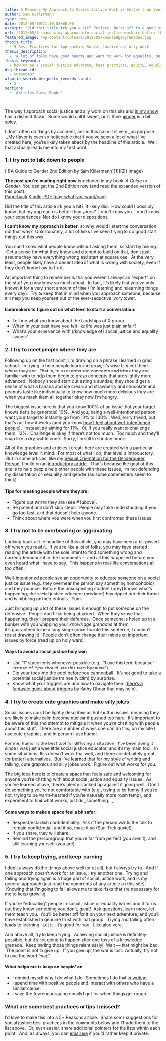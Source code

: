 ```yaml
---
title: 5 Reasons My Approach to Social Justice Work is Better than Yours
author: Sam Killermann
type: post
date: 2012-05-10T21:10:08+00:00
excerpt: "Did that title irk you a bit? Perfect. We're off to a good start."
url: /2012/05/5-reasons-my-approach-to-social-justice-work-is-better-than-yours/
featured_image: /wp-content/uploads/2012/05/knowledge-grenades.jpg
thesis_title:
  - 5 Best Practices for Approaching Social Justice and Ally Work
thesis_description:
  - 'A lot of folks have good hearts and want to work for equality, be it for LGBT+ people, people of color, or any other targeted group.  Here are some suggestions to help.'
thesis_keywords:
  - how to be a social justice advocate, best practices, equity, equality, lgbt, trans, gay, ally
dsq_thread_id:
  - 684660437
algolia_searchable_posts_records_count:
  - 5
sections:
  - 'Articles &amp; Books'

---
```

The way I approach social justice and ally work on this site and <a title="A show about snap judgments, identity, and oppression." href="/a-show-about-snap-judgments-identity-and-oppression/" target="_blank">in my show</a> has a distinct flavor.  Some would call it sweet, but I think <a title="The Genderbread Person v2.0" href="/2012/03/the-genderbread-person-v2-0/" target="_blank">ginger</a> is a bit spicy.

I don&#8217;t often do things by accident, and in this case it is very _on purpose.  _My flavor is even so noticeable that if you&#8217;ve seen a lot of what I&#8217;ve created here, you&#8217;re likely taken aback by the headline of this article.  Well, that actually leads me into my first point.
  
<!--more-->

### 1. I try not to talk down to people

<aside class="heyHeyLook g2g2"> 
            [ 
            ![A Guide to Gender 2nd Edition by Sam Killermann][1]][2]{.image} 

<div class="aside--text">
  <p>
    <strong>The post you're reading right now</strong> is included in my book, <em>A Guide to Gender</em>. You can get the 2nd Edition now (and read the expanded version of this post):<br /> <a href="https://amzn.to/2li0YWS" alt="Get A Guide to Gender 2nd Edition Paperback">Paperback</a> <a href="https://amzn.to/2li3Pzn" alt="Get A Guide to Gender 2nd Edition Kindle">Kindle</a> <a href="https://gum.co/g2g2" alt="Get A Guide to Gender 2nd Edition PDF">.PDF (pay-what-you-want/can) </a>
  </p>
</div></aside>Did the title of this article irk you a bit?  It likely did.  How could I possibly know that my approach is better than yours?  I don&#8217;t know you. I don&#8217;t know your experiences. Nor do I know your dispositions.  

**I can&#8217;t know my approach is better**, so why would I start the conversation out that way?  Unfortunately, a lot of folks I&#8217;ve seen trying to do good start things out this way.

You can&#8217;t know what people know without asking them, so start by asking.  Get a sense for what they know and attempt to build on that, don&#8217;t just assume they have everything wrong and start at square one.  At the very least, people likely have a decent idea of what is _wrong_ with society, even if they don&#8217;t know how to fix it.

An important thing to remember is that you weren&#8217;t always an &#8220;expert&#8221; on the stuff you now know so much about.  In fact, it&#8217;s likely that you&#8217;ve only known it for a very short amount of time (I&#8217;m learning and relearning things every day).  Try to keep that in mind when you approach someone, because it&#8217;ll help you keep yourself out of the ever-seductive ivory tower.

#### Icebreakers to figure out on what level to start a conversation:

  * Tell me what you know about the hardships of X group.
  * When in your past have you felt like life was just plain unfair?
  * What&#8217;s your experience with (/knowledge of) social justice and equality issues?

### 2. I try to meet people where they are

Following up on the first point, I&#8217;m drawing on a phrase I learned in grad school.  In trying to help people learn and grow, it&#8217;s wise to meet them where they are.  That is, to use terms and concepts and ideas they are familiar with to help them begin to grasp concepts that are slightly more advanced.  Nobody should start out eating a sundae; they should get a sense of what a banana and ice cream and strawberry and chocolate and peanuts taste like individually to know how much more delicious they are when you mash them all together okay now I&#8217;m hungry.

The biggest issue here is that you know 100% of an issue that your target knows (let&#8217;s be generous) 10%.  And you, being a well-intentioned person, want your target to instantly go from 10% to 100%.  Well, sorry friend, but that&#8217;s not how it works (and you know <a title="Why your intentions don’t really matter, but outcomes do" href="/2012/04/why-your-intentions-dont-matter-victim-blaming-and-political-correctness/" target="_blank">how I feel about well-intentioned people</a>).  Instead, try aiming for 11%.  Or, if you really want to challenge them, 12%.  Challenge is okay if there&#8217;s not too much.  Too much and they&#8217;ll snap like a dry waffle cone.  Sorry, I&#8217;m still in sundae mode.

All of the graphics and articles I create here are created with a particular knowledge level in mind.  For most of what I do, that level is introductory.  But in some articles, like my <a title="Sexual Orientation for the Genderqueer Person" href="/2012/02/sexual-orientation-for-the-genderqueer/" target="_blank">Sexual Orientation for the Genderqueer Person</a>, I build on an <a title="Breaking through the binary: Gender explained using continuums" href="/2011/11/breaking-through-the-binary-gender-explained-using-continuums/" target="_blank">introductory article</a>.  That&#8217;s because the goal of this site is to help people help other people with these issues, I&#8217;m not defending my dissertation on sexuality and gender (as some commenters seem to think).

#### Tips for meeting people where they are:

  * Figure out _where_ they are (see #1 above).
  * Be patient and don&#8217;t skip steps.  People may fake understanding if you go too fast, and that doesn&#8217;t help anyone.
  * Think about where you were when you first confronted these issues.

### 3. I try not to be overbearing or aggravating

Looking back at the headline of this article, you may have been a bit pissed off when you read it.  If you&#8217;re like a lot of folks, you may have started reading the article with the sole intent to find something wrong and correct/denounce it in the comments &#8212; and all this happened before you even heard what I have to say.  This happens in real-life conversations all too often.

Well-intentioned people see an opportunity to educate someone on a social justice issue (e.g., they overhear the person say something homophobic) and they pounce.  Before the unsuspecting student (prey) knows what&#8217;s happening, the social justice educator (predator) has ripped out their throat and is nibbling on their entrails.  Yum.

Just bringing up a lot of these issues is enough to put someone on the defensive.  People don&#8217;t like being attacked.  When they sense that happening, they&#8217;ll prepare their defenses.  Once someone is holed up in a bunker with you whipping your _knowledge grenades_ at them, it&#8217;s guaranteed to be a long siege (once I wrote this sentence, I couldn&#8217;t resist drawing it).  People don&#8217;t often change their minds on important issues by force (read up on holy wars).

#### Ways to avoid a social justice holy war:

  * Use &#8220;I&#8221; statements whenever possible (e.g., &#8220;I use this term because&#8221; instead of &#8220;you should use this term because&#8221;).
  * Dip your toes into the pool before you cannonball.  It&#8217;s not good to take a potential social justice trainee (victim) by surprise.
  * Know what your triggers are and how to navigate them (<a title="Navigating Triggers" href="http://www.mauracullen.com/wp-content/uploads/2009/11/Navigating-Triggers.pdf" target="_blank">here&#8217;s a fantastic guide about triggers</a> by Kathy Obear that may help).

### 4. I try to create cute graphics and make silly jokes

Social issues could be lightly described as hot-button issues, meaning they are likely to make calm become nuclear if pushed too hard.  It&#8217;s important to be aware of this and attempt to mitigate it when you&#8217;re chatting with people about this stuff.  There are a number of ways one can do this; on my site I use cute graphics, and in person I use humor.

For me, humor is the best tool for diffusing a situation.  I&#8217;ve been doing it since I was just a wee little social justice educator, and it&#8217;s my main tool.  In some situations, this doesn&#8217;t work that well, and there are definitely great (or better) alternatives.  But I&#8217;ve learned that for my style of writing and talking, cute graphics and silly jokes work.  Figure out what works for you.

The big idea here is to create a space that feels safe and welcoming for anyone you&#8217;re chatting with about social justice and equality issues.  As you&#8217;ve learned above, there&#8217;s plenty stacked up against it going well.  Don&#8217;t do something you&#8217;re not comfortable with (e.g., trying to be funny if you&#8217;re not, trying to be warm-hearted if you&#8217;re naturally more room temp), and experiment to find what works, just do _something.  _

#### Some ways to make a space feel a bit safer:

  * Respect/establish confidentiality.  Ask if the person wants the talk to remain confidential, and if so, make it so (Star Trek quote!).
  * If you share, they will share.
  * Remind the person/group that you&#8217;re far from perfect (you aren&#8217;t), and still learning yourself (you are).

### 5. I try to keep trying, and keep learning

I don&#8217;t always do the things above well (or at all), but I always try to.  And if one approach doesn&#8217;t work for an issue, I try another one.  Trying and failing and trying again is a huge part of social justice work, and is my general approach (just read the comments of any article on this site).  Knowing that I&#8217;m going to fail allows me to take risks that are necessary for me to keep growing.

If you&#8217;re &#8220;educating&#8221; people in social justice or equality issues and it turns out they know something you don&#8217;t, great!  Ask questions, learn more, let them teach you.  You&#8217;ll be better off for it on your next adventure, and you&#8217;ll have established a genuine trust with that group.  Trying and failing often leads to learning.  Let it.  It&#8217;s good for you.  Like aloe vera.

And above all, try to keep trying.  Achieving social justice is definitely possible, but it&#8217;s not going to happen after one toss of a knowledge grenade.  Keep hurling those things relentlessly!  Wait &#8212; that might be bad.  The point is not to give up.  If you give up, the war is lost.  Actually, try not to use the word &#8220;war.&#8221;

#### What helps me to keep on keepin&#8217; on:

  * I remind myself why I do what I do.  Sometimes I do that <a title="My Reasons for being an Ally (AKA Social Justice Advocate)" href="/2012/05/5-reasons-im-a-social-justice-all/" target="_blank">in writing</a>.
  * I spend time with positive people and interact with others who have a similar cause.
  * I save the few encouraging emails I get for when things get rough.

### What are some best practices or tips I missed?

I&#8217;d love to make this into a 5+ Reasons article.  Share some suggestions for social justice best practices in the comments below and I&#8217;ll add them to the list above.  Or, even easier, share additional pointers for the lists within each point.  And, as always, you can <a title="Email Sam" href="mailto:sam@samuelkillermann.com" target="_blank">email me</a> if you&#8217;d rather keep it private.

 [1]: https://0afb8f23-e02f-4bd2-a9ce-bafa1dce6d8c.app.getshifter.io:27047/wp-content/themes/ipm4/library/images/a-guide-to-gender-2nd-edition-sam-killermann-200.jpg
 [2]: https://bit.ly/2m4IAFr "A Guide to Gender 2nd Edition by Sam Killermann"